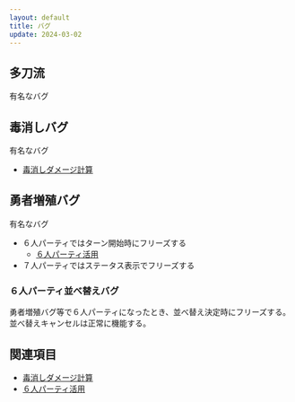 ```yaml
---
layout: default
title: バグ
update: 2024-03-02
---
```


## 多刀流

有名なバグ


## 毒消しバグ

有名なバグ

* [毒消しダメージ計算](bug000.md)


## 勇者増殖バグ

有名なバグ

* ６人パーティではターン開始時にフリーズする
	* [６人パーティ活用](bug001.md)
* ７人パーティではステータス表示でフリーズする

### ６人パーティ並べ替えバグ

勇者増殖バグ等で６人パーティになったとき、並べ替え決定時にフリーズする。
並べ替えキャンセルは正常に機能する。


## 関連項目

* [毒消しダメージ計算](bug000.md)
* [６人パーティ活用](bug001.md)

